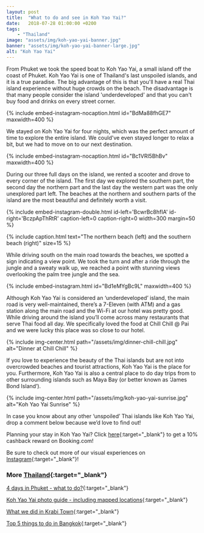 ```yaml
---
layout: post
title:  "What to do and see in Koh Yao Yai?"
date:   2018-07-28 01:00:00 +0200
tags:
    - "Thailand"
image: "assets/img/koh-yao-yai-banner.jpg"
banner: "assets/img/koh-yao-yai-banner-large.jpg"
alt: "Koh Yao Yai"
---
```


From Phuket we took the speed boat to Koh Yao Yai, a small island off the coast of Phuket. Koh Yao Yai is one of Thailand's last unspoiled islands, and it is a true paradise. The big advantage of this is that you'll have a real Thai island experience without huge crowds on the beach. The disadvantage is that many people consider the island 'underdeveloped' and that you can't buy food and drinks on every street corner.

{% include embed-instagram-nocaption.html id="BdMa88fhGE7" maxwidth=400 %}

We stayed on Koh Yao Yai for four nights, which was the perfect amount of time to explore the entire island. We could've even stayed longer to relax a bit, but we had to move on to our next destination.

{% include embed-instagram-nocaption.html id="Bc1VRl5BhBv" maxwidth=400 %}

During our three full days on the island, we rented a scooter and drove to every corner of the island. The first day we explored the southern part, the second day the northern part and the last day the western part was the only unexplored part left. The beaches at the northern and southern parts of the island are the most beautiful and definitely worth a visit. 

{% include embed-instagram-double.html id-left='BcwrBc8hfIA' id-right='BczpApThRtR' caption-left=0 caption-right=0 width=300 margin=50 %}

{% include caption.html text="The northern beach (left) and the southern beach (right)" size=15 %}

While driving south on the main road towards the beaches, we spotted a sign indicating a view point. We took the turn and after a ride through the jungle and a sweaty walk up, we reached a point with stunning views overlooking the palm tree jungle and the sea.

{% include embed-instagram.html id="Bd1eMYgBc9L" maxwidth=400 %}

Although Koh Yao Yai is considered an ‘underdeveloped’ island, the main road is very well-maintained, there’s a 7-Eleven (with ATM) and a gas station along the main road and the Wi-Fi at our hotel was pretty good. While driving around the island you’ll come across many restaurants that serve Thai food all day. We specifically loved the food at Chill Chill @ Pai and we were lucky this place was so close to our hotel. 

{% include img-center.html path="/assets/img/dinner-chill-chill.jpg" alt="Dinner at Chill Chill" %}

If you love to experience the beauty of the Thai islands but are not into overcrowded beaches and tourist attractions, Koh Yao Yai is the place for you. Furthermore, Koh Yao Yai is also a central place to do day trips from to other surrounding islands such as Maya Bay (or better known as ‘James Bond Island’). 

{% include img-center.html path="/assets/img/koh-yao-yai-sunrise.jpg" alt="Koh Yao Yai Sunrise" %}

In case you know about any other ‘unspoiled’ Thai islands like Koh Yao Yai, drop a comment below because we’d love to find out! 

Planning your stay in Koh Yao Yai? Click [here][booking.com]{:target="_blank"} to get a 10% cashback reward on Booking.com! 

Be sure to check out more of our visual experiences on [Instagram][instagram]{:target="_blank"}!

### More [Thailand][thailand]{:target="_blank"}

[4 days in Phuket - what to do?][phuket]{:target="_blank"}

[Koh Yao Yai photo guide - including mapped locations][koh yao yai photo]{:target="_blank"}

[What we did in Krabi Town][krabi town]{:target="_blank"}

[Top 5 things to do in Bangkok][bangkok]{:target="_blank"}

[thailand]: https://kipamojo.world/tags.html#thailand
[phuket]: https://kipamojo.world/2018/07/26/4-days-in-Phuket-what-to-do.html
[koh yao yai photo]: https://kipamojo.world/2018/07/28/Koh-Yoa-Yai-photo-guide.html
[krabi town]: https://kipamojo.world/2018/07/30/What-we-did-in-Krabi-Town.html
[bangkok]: https://kipamojo.world/2018/08/07/Top-5-things-to-do-in-Bangkok.html

[instagram]: https://instagram.com/kipamojo
[booking.com]: https://www.booking.com/s/11_6/joop9916


